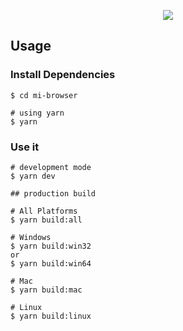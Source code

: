 <p align="center"><img src="https://i.imgur.com/kh2RuEI.png"></p>

## Usage

### Install Dependencies

```
$ cd mi-browser

# using yarn
$ yarn
```

### Use it

```
# development mode
$ yarn dev

## production build

# All Platforms
$ yarn build:all

# Windows
$ yarn build:win32
or
$ yarn build:win64

# Mac
$ yarn build:mac

# Linux
$ yarn build:linux
```
